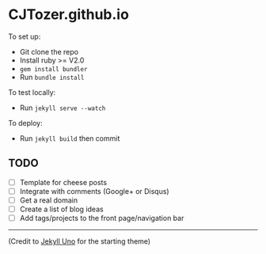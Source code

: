 # CJTozer.github.io

To set up:

* Git clone the repo
* Install ruby >= V2.0
* `gem install bundler`
* Run `bundle install`

To test locally:

* Run `jekyll serve --watch`

To deploy:

* Run `jekyll build` then commit

## TODO

- [ ] Template for cheese posts
- [ ] Integrate with comments (Google+ or Disqus)
- [ ] Get a real domain
- [ ] Create a list of blog ideas
- [ ] Add tags/projects to the front page/navigation bar

----

(Credit to [Jekyll Uno](https://github.com/joshgerdes/jekyll-uno) for the starting theme)
